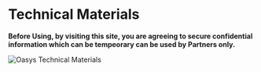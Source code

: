 ---
---

# Technical Materials

**Before Using, by visiting this site, you are agreeing to secure confidential information which can be tempeorary can be used by Partners only.** 

![Oasys Technical Materials](/img/docs/techdocs/intro/oasys_tech_intro_new.png)
